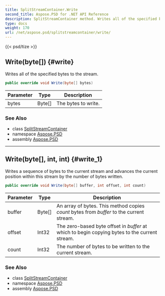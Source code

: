 ```yaml
---
title: SplitStreamContainer.Write
second_title: Aspose.PSD for .NET API Reference
description: SplitStreamContainer method. Writes all of the specified bytes to the stream
type: docs
weight: 170
url: /net/aspose.psd/splitstreamcontainer/write/
---
```

{{< psd/tize >}}
## Write(byte[]) {#write}

Writes all of the specified bytes to the stream.

```csharp
public override void Write(byte[] bytes)
```

| Parameter | Type | Description |
| --- | --- | --- |
| bytes | Byte[] | The bytes to write. |

### See Also

* class [SplitStreamContainer](../)
* namespace [Aspose.PSD](../../splitstreamcontainer/)
* assembly [Aspose.PSD](../../../)

---

## Write(byte[], int, int) {#write_1}

Writes a sequence of bytes to the current stream and advances the current position within this stream by the number of bytes written.

```csharp
public override void Write(byte[] buffer, int offset, int count)
```

| Parameter | Type | Description |
| --- | --- | --- |
| buffer | Byte[] | An array of bytes. This method copies *count* bytes from *buffer* to the current stream. |
| offset | Int32 | The zero-based byte offset in *buffer* at which to begin copying bytes to the current stream. |
| count | Int32 | The number of bytes to be written to the current stream. |

### See Also

* class [SplitStreamContainer](../)
* namespace [Aspose.PSD](../../splitstreamcontainer/)
* assembly [Aspose.PSD](../../../)



